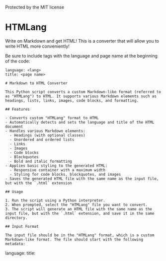 Protected by the MIT license

# HTMLang
Write on Markdown and get HTML! This is a converter that will allow you to write HTML more conveniently!

Be sure to include tags with the language and page name at the beginning of the code:

```
language: <lang>
title: <page name>
```

```
# Markdown to HTML Converter

This Python script converts a custom Markdown-like format (referred to as "HTMLang") to HTML. It supports various Markdown elements such as headings, lists, links, images, code blocks, and formatting.

## Features

- Converts custom "HTMLang" format to HTML
- Automatically detects and sets the language and title of the HTML document
- Handles various Markdown elements:
  - Headings (with optional classes)
  - Unordered and ordered lists
  - Links
  - Images
  - Code blocks
  - Blockquotes
  - Bold and italic formatting
- Applies basic styling to the generated HTML:
  - Responsive container with a maximum width
  - Styling for code blocks, blockquotes, and images
- Saves the generated HTML file with the same name as the input file, but with the `.html` extension

## Usage

1. Run the script using a Python interpreter.
2. When prompted, select the "HTMLang" file you want to convert.
3. The script will generate an HTML file with the same name as the input file, but with the `.html` extension, and save it in the same directory.

## Input Format

The input file should be in the "HTMLang" format, which is a custom Markdown-like format. The file should start with the following metadata:

```
language: <language>
title: <title>
```

The `<language>` and `<title>` tags are required, and the script will use this information to set the appropriate HTML elements.

After the metadata, the file can contain the following Markdown-like elements:

- Headings: `# Heading 1`, `## Heading 2`, `### Heading 3`, etc. (Headings can also have classes, e.g., `# {custom-class} Heading 1`)
- Unordered lists: `-` followed by the list item
- Ordered lists: `1.` followed by the list item
- Links: `[link text](url)`
- Images: `![alt text](image_url)`
- Code blocks: Surrounded by ````` on separate lines
- Blockquotes: Starting with `>`
- Bold text: `**bold text**` or `__bold text__`
- Italic text: `*italic text*` or `_italic text_`
- Inline code: `` `inline code` ``

## Example Input

```
language: en
title: My Document

# {custom-class} Introduction
This is a sample document in the HTMLang format.

## Lists
- Unordered list item 1
- Unordered list item 2
  - Nested unordered list item
1. Ordered list item 1
2. Ordered list item 2

## Links and Images
Here is a [link to Google](https://www.google.com) and an ![image](https://via.placeholder.com/150).

## Code and Formatting
Here is some `inline code` and a code block:

```python
print("Hello, World!")
```

> This is a blockquote.

**This is bold text** and *this is italic text*.
```

## Example Output

The generated HTML file will look similar to the following:

```html
<!DOCTYPE html>
<html lang="en">
<head>
    <meta charset="UTF-8">
    <meta name="viewport" content="width=device-width, initial-scale=1.0">
    <title>My Document</title>
    <style>
        body {
            margin: 0;
            padding: 0;
            font-family: Arial, sans-serif;
            line-height: 1.6;
        }
        .container {
            max-width: 800px;
            margin: 0 auto;
            padding: 20px;
        }
        img {
            max-width: 100%;
            height: auto;
        }
        pre {
            background-color: #f5f5f5;
            padding: 15px;
            border-radius: 5px;
            overflow-x: auto;
        }
        blockquote {
            border-left: 4px solid #ccc;
            margin: 0;
            padding-left: 16px;
            color: #666;
        }
    </style>
</head>
<body>
    <div class="container">
        <h1 class="custom-class">Introduction</h1>
        <p>This is a sample document in the HTMLang format.</p>

        <h2>Lists</h2>
        <ul>
            <li>Unordered list item 1</li>
            <li>Unordered list item 2
                <ul>
                    <li>Nested unordered list item</li>
                </ul>
            </li>
        </ul>
        <ol>
            <li>Ordered list item 1</li>
            <li>Ordered list item 2</li>
        </ol>

        <h2>Links and Images</h2>
        <p>Here is a <a href="https://www.google.com">link to Google</a> and an <img src="https://via.placeholder.com/150" alt="image"></p>

        <h2>Code and Formatting</h2>
        <p>Here is some <code>inline code</code> and a code block:</p>
        <pre><code>print("Hello, World!")</code></pre>

        <blockquote>
            <p>This is a blockquote.</p>
        </blockquote>

        <p><strong>This is bold text</strong> and <em>this is italic text</em>.</p>
    </div>
</body>
</html>
```

## Dependencies

- Python 3.x
- `tkinter` (built-in)

## Limitations

- The script currently only supports the specific Markdown-like elements mentioned in the "Input Format" section.
- The styling applied to the generated HTML is basic and may need to be customized for specific use cases.

## Contribution

If you find any issues or have suggestions for improvements, feel free to create a new issue or submit a pull request on the project's GitHub repository.
